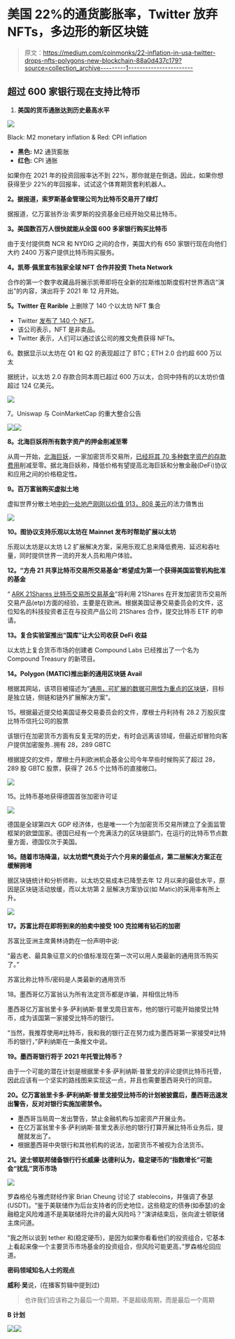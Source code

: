 # 美国 22%的通货膨胀率，Twitter 放弃 NFTs，多边形的新区块链

> 原文：<https://medium.com/coinmonks/22-inflation-in-usa-twitter-drops-nfts-polygons-new-blockchain-88a0d437c179?source=collection_archive---------1----------------------->

## 超过 600 家银行现在支持比特币

1.  **美国的货币通胀达到历史最高水平**

![](img/dd045843d962caaea28b67a233324e87.png)

Black: M2 monetary inflation & Red: CPI inflation

*   **黑色:** M2 通货膨胀
*   **红色:** CPI 通胀

如果你在 2021 年的投资回报率达不到 22%，那你就是在倒退。因此，如果你想获得至少 22%的年回报率，试试这个体育期货套利机器人。

**2。据报道，索罗斯基金管理公司为比特币交易开了绿灯**

据报道，亿万富翁乔治·索罗斯的投资基金已经开始交易比特币。

**3。美国数百万人很快就能从全国 600 多家银行购买比特币**

由于支付提供商 NCR 和 NYDIG 之间的合作，美国大约有 650 家银行现在向他们大约 2400 万客户提供比特币购买服务。

**4。凯蒂·佩里宣布独家全球 NFT 合作并投资 Theta Network**

合作的第一个数字收藏品将展示凯蒂即将在全新的拉斯维加斯度假村世界酒店“演出”的内容，演出将于 2021 年 12 月开始。

**5。Twitter 在 Rarible** 上删除了 140 个以太坊 NFT 集合

*   Twitter [发布了 140 个 NFT](https://twitter.com/Twitter/status/1410227743636217856)。
*   该公司表示，NFT 是非卖品。
*   Twitter 表示，人们可以通过该公司的推文免费获得 NFTs。

6。数据显示以太坊在 Q1 和 Q2 的表现超过了 BTC；ETH 2.0 合约超 600 万以太

据统计，以太坊 2.0 存款合同本周已超过 600 万以太，合同中持有的以太坊价值超过 124 亿美元。

![](img/401683b22d3fefc74ef2b0f08a01a7fd.png)

7。Uniswap 与 CoinMarketCap 的重大整合公告

![](img/2e5f845bfe6e8c459751e99af598b9d7.png)![](img/20b14d403c0cf106d6ff5a62ac2365bc.png)

**8。北海巨妖将所有数字资产的押金削减至零**

从周一开始，[北海巨妖](https://blog.coincodecap.com/go/kraken)，一家加密货币交易所，[已经将其 70 多种数字资产的存款费用](https://blog.kraken.com/post/9733/kraken-slashes-deposit-fees-to-zero/)削减至零。据北海巨妖称，降低价格有望提高北海巨妖和分散金融(DeFi)协议和应用之间的价格稳定性。

**9。百万富翁购买虚拟土地**

虚拟世界分散土地[中的一处地产刚刚以价值 913，808 美元](https://www.theblockcrypto.com/post/108940/an-estate-in-virtual-world-decentraland-just-sold-for-nearly-a-million-dollars)的法力值售出

![](img/3c15d25a11f17f8450e3f2ae6eaa636a.png)

**10。图协议支持乐观以太坊在 Mainnet 发布时帮助扩展以太坊**

乐观以太坊是以太坊 L2 扩展解决方案，采用乐观汇总来降低费用、延迟和吞吐量，同时提供世界一流的开发人员和用户体验。

**12。“方舟 21 共享比特币交易所交易基金”希望成为第一个获得美国监管机构批准的基金**

“ [ARK 21Shares 比特币交易所交易基金](https://www.cnbc.com/2021/06/28/cathie-woods-ark-invest-files-to-create-a-bitcoin-etf.html)”将利用 21Shares 在开发加密货币交易所交易产品(etp)方面的经验，主要是在欧洲。根据美国证券交易委员会的文件，这位知名的科技投资者正在与投资产品公司 21Shares 合作，提交比特币 ETF 的申请。

**13。复合实验室推出“国库”让大公司收获 DeFi 收益**

以太坊上复合货币市场的创建者 Compound Labs 已经推出了一个名为 Compound Treasury 的新项目。

**14。Polygon (MATIC)推出新的通用区块链 Avail**

根据其网站，该项目被描述为“[通用，可扩展的数据可用性为重点的区块链](https://finance.yahoo.com/news/polygon-launches-general-purpose-blockchain-153924951.html)，目标是独立链，侧链和链外扩展解决方案”。

15。根据最近提交给美国证券交易委员会的文件，摩根士丹利持有 28.2 万股灰度比特币信托公司的股票

该银行在加密货币方面有反复无常的历史，有时会远离该领域，但最近却冒险向客户提供加密服务..拥有 28，289 GBTC

根据提交的文件，摩根士丹利欧洲机会基金公司今年早些时候购买了超过 28，289 股 GBTC 股票，获得了 26.5 个比特币的直接敞口。

![](img/f36f5a95115e095ae6608694b0c6fe45.png)

15。比特币基地获得德国首张加密许可证

![](img/3662ed627c14710ea9ef5424aa93e508.png)

德国是全球第四大 GDP 经济体，也是唯一一个为加密货币交易所建立了全面监管框架的欧盟国家。德国已经有一个充满活力的区块链部门，在运行的比特币节点数量方面，德国仅次于美国。

**16。随着市场降温，以太坊燃气费处于六个月来的最低点，第二层解决方案正在缓解拥堵**

据区块链统计和分析师称，以太坊交易成本已降至去年 12 月以来的最低水平，原因是区块链活动放缓，而以太坊第 2 层解决方案协议(如 Matic)的采用率有所上升。

![](img/812429eb5b8d8fb95d8310a660664ac4.png)

**17。苏富比将在即将到来的拍卖中接受 100 克拉稀有钻石的加密**

苏富比亚洲主席黄林诗韵在一份声明中说:

“最古老、最具象征意义的价值标准现在第一次可以用人类最新的通用货币购买了。”

苏富比称比特币/密码是人类最新的通用货币

18。墨西哥亿万富翁认为所有法定货币都是诈骗，并相信比特币

墨西哥亿万富翁里卡多·萨利纳斯·普里戈周日宣布，他的银行可能开始接受比特币，成为该国第一家接受比特币的银行。

“当然，我推荐使用#比特币，我和我的银行正在努力成为墨西哥第一家接受#比特币的银行，”萨利纳斯在一条推文中说。

**19。墨西哥银行将于 2021 年托管比特币？**

由于一个可能的潜在计划是根据里卡多·萨利纳斯·普里戈的评论提供比特币托管，因此应该有一个坚实的路线图来实现这一点，并且也需要墨西哥央行的同意。

**20。亿万富翁里卡多·萨利纳斯·普里戈接受比特币的计划被披露后，墨西哥迅速发出警告，反对对银行实施加密禁令。**

*   墨西哥当局周一发出警告，禁止金融机构与加密资产开展业务。
*   在亿万富翁里卡多·萨利纳斯·普里戈表示他的银行打算开展比特币业务后，提醒就发出了。
*   根据墨西哥中央银行和其他机构的说法，加密货币不被视为合法货币。

**21。波士顿联邦储备银行行长威廉·达德利认为，稳定硬币的“指数增长”可能会“扰乱”货币市场**

![](img/d05dea9b11600307c539904c98c1e5de.png)

罗森格伦与雅虎财经作家 Brian Cheung 讨论了 stablecoins，并强调了泰瑟(USDT)。“鉴于美联储作为后台支持者的历史地位，这些稳定的债券(如泰瑟)的金融稳定风险难道不是美联储将允许的最大风险吗？”演讲结束后，张向波士顿联储主席问道。

“我之所以谈到 tether 和(稳定硬币)，是因为如果你看看他们的投资组合，它基本上看起来像一个主要货币市场基金的投资组合，但风险可能更高，”罗森格伦回应道。

**密码领域知名人士的观点**

**威利·吴**说，(在播客剪辑中提到过)

> 也许我们应该称之为最后一个周期，不是超级周期，而是最后一个周期

**B 计划**

![](img/e58ab10791c1797bfdc634200422fbbe.png)![](img/4993be1f3414290f0e099338f2287974.png)